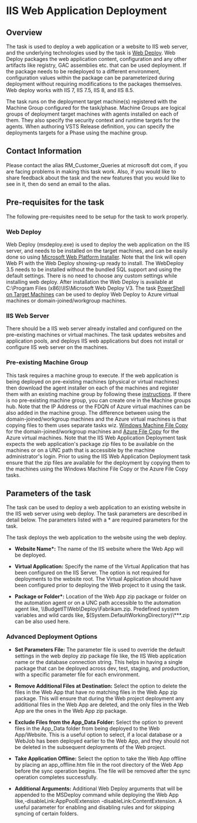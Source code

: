 # IIS Web Application Deployment

## Overview

The task is used to deploy a web application or a website to IIS web server, and the underlying technologies used by the task is [Web Deploy](https://www.iis.net/downloads/microsoft/web-deploy). Web Deploy packages the web application content, configuration and any other artifacts like registry, GAC assemblies etc. that can be used deployment. If the package needs to be redeployed to a different environment, configuration values within the package can be parameterized during deployment without requiring modifications to the packages themselves. Web deploy works with IIS 7, IIS 7.5, IIS 8, and IIS 8.5. 

The task runs on the deployment target machine(s) registered with the Machine Group configured for the task/phase. Machine Groups are logical groups of deployment target machines with agents installed on each of them. They also specify the security context and runtime targets for the agents. When authoring VSTS Release definition, you can specify the deployments targets for a Phase using the machine group. 


## Contact Information

Please contact the alias RM\_Customer\_Queries at microsoft dot com, if you are facing problems in making this task work. Also, if you would like to share feedback about the task and the new features that you would like to see in it, then do send an email to the alias.

## Pre-requisites for the task

The following pre-requisites need to be setup for the task to work properly.

### Web Deploy

Web Deploy (msdeploy.exe) is used to deploy the web application on the IIS server, and needs to be installed on the target machines, and can be easily done so using [Microsoft Web Platform Installer](https://www.microsoft.com/web/gallery/install.aspx?appid=wdeploynosmo). Note that the link will open Web PI with the Web Deploy showing-up ready to install. The WebDeploy 3.5 needs to be installed without the bundled SQL support and using the default settings. There is no need to choose any custom settings while installing web deploy. After installation the Web Deploy is available at C:\Program Files (x86)\IIS\Microsoft Web Deploy V3. The task [PowerShell on Target Machines](https://github.com/Microsoft/vsts-tasks/tree/master/Tasks/PowerShellOnTargetMachines) can be used to deploy Web Deploy to Azure virtual machines or domain-joined/workgroup machines.

### IIS Web Server

There should be a IIS web server already installed and configured on the pre-existing machines or virtual machines. The task updates websites and application pools, and deploys IIS web applications but does not install or configure IIS web server on the machines.

### Pre-existing Machine Group

This task requires a machine group to execute. If the web application is being deployed on pre-existing machines (physical or virtual machines) then download the agent installer on each of the machines and register them with an existing machine group by following these [instructions](). If there is no pre-existing machine group, you can create one in the Machine groups hub. 
Note that the IP Address or the FDQN of Azure virtual machines can be also added in the machine group. 
The difference between using the domain-joined/workgroup machines and the Azure virtual machines is that copying files to them uses separate tasks wiz. [Windows Machine File Copy](https://github.com/Microsoft/vsts-tasks/tree/master/Tasks/WindowsMachineFileCopy) for the domain-joined/workgroup machines and [Azure File Copy](https://github.com/Microsoft/vsts-tasks/tree/master/Tasks/AzureFileCopy) for the Azure virtual machines. Note that the IIS Web Application Deployment task expects the web application's package zip files to be available on the machines or on a UNC path that is accessible by the machine administrator's login. Prior to using the IIS Web Application Deployment task ensure that the zip files are available for the deployment by copying them to the machines using the Windows Machine File Copy or the Azure File Copy tasks.

## Parameters of the task

The task can be used to deploy a web application to an existing website in the IIS web server using web deploy. The task parameters are described in detail below. The parameters listed with a \* are required parameters for the task.

The task deploys the web application to the website using the web deploy.

* **Website Name\*:** The name of the IIS website where the Web App will be deployed.

* **Virtual Application:** Specify the name of the Virtual Application that has been configured on the IIS Server. The option is not required for deployments to the website root. The Virtual Application should have been configured prior to deploying the Web project to it using the task.

* **Package or Folder\*:** Location of the Web App zip package or folder on the automation agent or on a UNC path accessible to the automation agent like, \\\\BudgetIT\\Web\\Deploy\\Fabrikam.zip. Predefined system variables and wild cards like, $(System.DefaultWorkingDirectory)\\\***.zip can be also used here. 

### Advanced Deployment Options
* **Set Parameters File:** The parameter file is used to override the default settings in the web deploy zip package file like, the IIS Web application name or the database connection string. This helps in having a single package that can be deployed across dev, test, staging, and production, with a specific parameter file for each environment.

* **Remove Additional Files at Destination:** Select the option to delete the files in the Web App that have no matching files in the Web App zip package. This will ensure that during the Web project deployment any additional files in the Web App are deleted, and the only files in the Web App are the ones in the Web App zip package.

* **Exclude Files from the App_Data Folder:** Select the option to prevent files in the App_Data folder from being deployed to the Web App/Website. This is a useful option to select, if a local database or a WebJob has been deployed earlier to the Web App, and they should not be deleted in the subsequent deployments of the Web project.

* **Take Application Offline:** Select the option to take the Web App offline by placing an app_offline.htm file in the root directory of the Web App before the sync operation begins. The file will be removed after the sync operation completes successfully.

* **Additional Arguments:** Additional Web Deploy arguments that will be appended to the MSDeploy command while deploying the Web App like,-disableLink:AppPoolExtension -disableLink:ContentExtension. A useful parameter for enabling and disabling rules and for skipping syncing of certain folders.
